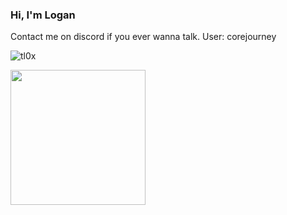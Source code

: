 <h3>Hi, I'm Logan</h3>

<p>Contact me on discord if you ever wanna talk. User: corejourney</p>
<p> <img src="https://komarev.com/ghpvc/?username=tl0x&label=Views&color=brightgreen&style=for-the-badge" alt="tl0x" /></p>


<img src="https://github-readme-stats.vercel.app/api/top-langs?username=tl0x&theme=dark&hide_border=true&layout=compact&langs_count=10&hide=css" height="216px">
